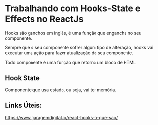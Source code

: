 # Trabalhando com Hooks-State e Effects no ReactJs

Hooks são ganchos em inglês, é uma função que engancha no seu componente.

Sempre que o seu componente sofrer algum tipo de alteração, hooks vai executar uma ação para fazer atualização do seu componente.

Todo componente é uma função que retorna um bloco de HTML

## Hook State

Componente que usa estado, ou seja, vai ter memória.

## Links Úteis:

https://www.garagemdigital.io/react-hooks-o-que-sao/

